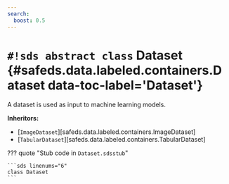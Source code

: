 ```yaml
---
search:
  boost: 0.5
---
```


# `#!sds abstract class` Dataset {#safeds.data.labeled.containers.Dataset data-toc-label='Dataset'}

A dataset is used as input to machine learning models.

**Inheritors:**

- [`ImageDataset`][safeds.data.labeled.containers.ImageDataset]
- [`TabularDataset`][safeds.data.labeled.containers.TabularDataset]

??? quote "Stub code in `Dataset.sdsstub`"

    ```sds linenums="6"
    class Dataset
    ```
